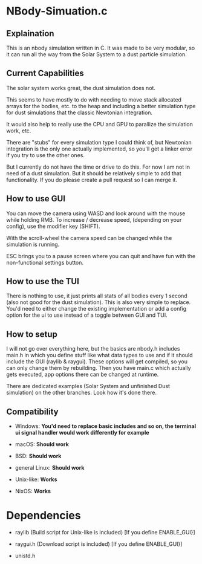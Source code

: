 # NBody-Simuation.c

## Explaination

This is an nbody simulation written in C. It was made to be very modular, so it can run all the way from the Solar System to a dust particle simulation.

## Current Capabilities

The solar system works great, the dust simulation does not. 

This seems to have mostly to do with needing to move stack allocated arrays for the bodies, etc. to the heap and including a better simulation type for dust simulations that the classic Newtonian integration. 

It would also help to really use the CPU and GPU to parallize the simulation work, etc. 

There are "stubs" for every simulation type I could think of, but Newtonian integration is the only one actually implemented, so you'll get a linker error if you try to use the other ones.

But I currently do not have the time or drive to do this. For now I am not in need of a dust simulation. But it should be relatively simple to add that functionality. If you do please create a pull request so I can merge it.

## How to use GUI

You can move the camera using WASD and look around with the mouse while holding RMB. To increase / decrease speed, (depending on your config), use the modifier key (SHIFT).

With the scroll-wheel the camera speed can be changed while the simulation is running.

ESC brings you to a pause screen where you can quit and have fun with the non-functional settings button.

## How to use the TUI

There is nothing to use, it just prints all stats of all bodies every 1 second (also not good for the dust simulation). This is also very simple to replace. You'd need to either change the existing implementation or add a config option for the ui to use instead of a toggle between GUI and TUI.

## How to setup

I will not go over everything here, but the basics are nbody.h includes main.h in which you define stuff like what data types to use and if it should include the GUI (raylib & raygui). These options will get compiled, so you can only change them by rebuilding. Then you have main.c which actually gets executed, app options there can be changed at runtime.

There are dedicated examples (Solar System and unfinished Dust simulation) on the other branches. Look how it's done there.

## Compatibility

- Windows: **You'd need to replace basic includes and so on, the terminal ui signal handler would work differently for example**

- macOS: **Should work**

- BSD: **Should work**

- general Linux: **Should work**

- Unix-like: **Works**

- NixOS: **Works**

# Dependencies

- raylib (Build script for Unix-like is included) \[If you define ENABLE_GUI}\]

- raygui.h (Download script is included) \[If you define ENABLE_GUI}\]

- unistd.h
